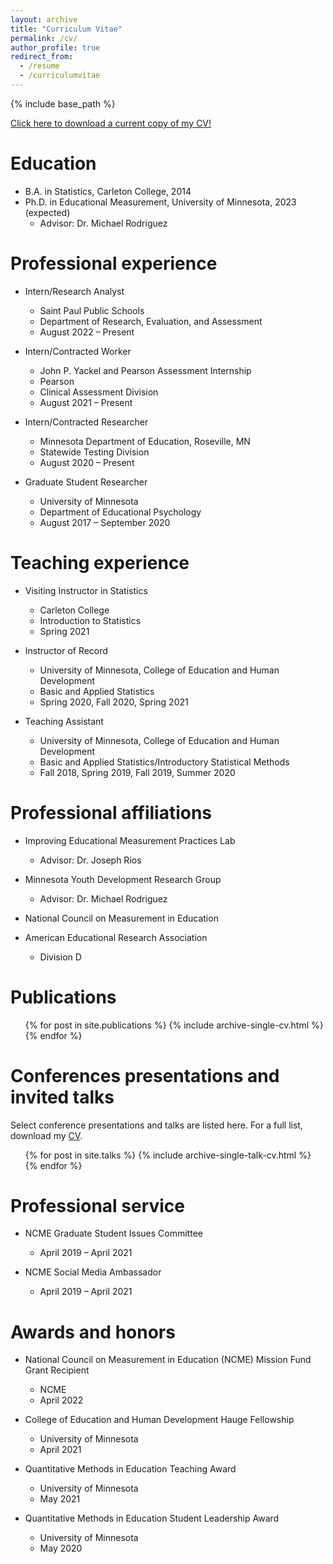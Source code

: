 ```yaml
---
layout: archive
title: "Curriculum Vitae"
permalink: /cv/
author_profile: true
redirect_from:
  - /resume
  - /curriculumvitae
---
```


{% include base_path %}

<a href="https://github.com/sdihlenfeldt/sdihlenfeldt.github.io/blob/master/files/Sam%20Ihlenfeldt%20CV.pdf?raw=true">Click here to download a current copy of my CV!</a> 

Education
======
* B.A. in Statistics, Carleton College, 2014
* Ph.D. in Educational Measurement, University of Minnesota, 2023 (expected)
  * Advisor: Dr. Michael Rodriguez

Professional experience
======
* Intern/Research Analyst
  * Saint Paul Public Schools
  * Department of Research, Evaluation, and Assessment
  * August 2022 – Present

* Intern/Contracted Worker
  * John P. Yackel and Pearson Assessment Internship
  * Pearson
  * Clinical Assessment Division
  * August 2021 – Present

* Intern/Contracted Researcher
  * Minnesota Department of Education, Roseville, MN
  * Statewide Testing Division
  * August 2020 – Present
  
* Graduate Student Researcher
  * University of Minnesota
  * Department of Educational Psychology
  * August 2017 – September 2020
  
Teaching experience
======
* Visiting Instructor in Statistics
  * Carleton College
  * Introduction to Statistics 
  * Spring 2021

* Instructor of Record
  * University of Minnesota, College of Education and Human Development
  * Basic and Applied Statistics 
  * Spring 2020, Fall 2020, Spring 2021

* Teaching Assistant
  * University of Minnesota, College of Education and Human Development
  * Basic and Applied Statistics/Introductory Statistical Methods
  * Fall 2018, Spring 2019, Fall 2019, Summer 2020

Professional affiliations
======
* Improving Educational Measurement Practices Lab
  * Advisor: Dr. Joseph Rios

* Minnesota Youth Development Research Group
  * Advisor: Dr. Michael Rodriguez

* National Council on Measurement in Education 

* American Educational Research Association
  * Division D

Publications
======
  <ul>{% for post in site.publications %}
    {% include archive-single-cv.html %}
  {% endfor %}</ul>
  
Conferences presentations and invited talks
======
Select conference presentations and talks are listed here. For a full list, download my <a href="https://github.com/sdihlenfeldt/sdihlenfeldt.github.io/blob/master/files/Sam%20Ihlenfeldt%20CV.pdf?raw=true">CV</a>.

  <ul>{% for post in site.talks %}
    {% include archive-single-talk-cv.html %}
  {% endfor %}</ul>

Professional service
=====
* NCME Graduate Student Issues Committee
  * April 2019 – April 2021

* NCME Social Media Ambassador
  * April 2019 – April 2021

Awards and honors
======
* National Council on Measurement in Education (NCME) Mission Fund Grant Recipient
  * NCME
  * April 2022

* College of Education and Human Development Hauge Fellowship
  * University of Minnesota
  * April 2021

* Quantitative Methods in Education Teaching Award
  * University of Minnesota
  * May 2021

* Quantitative Methods in Education Student Leadership Award
  * University of Minnesota
  * May 2020

